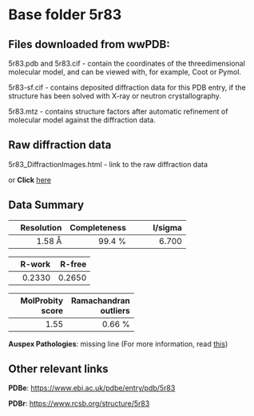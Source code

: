 # Base folder 5r83

## Files downloaded from wwPDB:

5r83.pdb and 5r83.cif - contain the coordinates of the threedimensional molecular model, and can be viewed with, for example, Coot or Pymol.

5r83-sf.cif - contains deposited diffraction data for this PDB entry, if the structure has been solved with X-ray or neutron crystallography.

5r83.mtz - contains structure factors after automatic refinement of molecular model against the diffraction data.

## Raw diffraction data

5r83_DiffractionImages.html - link to the raw diffraction data 

or **Click** [here](https://zenodo.org/record/3730610) 

## Data Summary
|   | Resolution | Completeness| I/sigma |
|---|-------------:|----------------:|--------------:|
|   |1.58 Å|99.4  %|<img width=50/>6.700|

|   | **R-work**| **R-free**   
|---|-------------:|----------------:|           
||  0.2330|  0.2650|

|   |**MolProbity<br>score**| **Ramachandran<br>outliers** 
|---|-------------:|----------------:|
||  1.55|  0.66 %|

**Auspex Pathologies**: missing line (For more information, read [this](https://github.com/thorn-lab/coronavirus_structural_task_force/blob/master/pdb/3c_like_proteinase/SARS-CoV-2/5r83/validation/auspex/5r83_auspex_comments.txt))

 



## Other relevant links 
**PDBe**:  https://www.ebi.ac.uk/pdbe/entry/pdb/5r83
 
**PDBr**: https://www.rcsb.org/structure/5r83 

